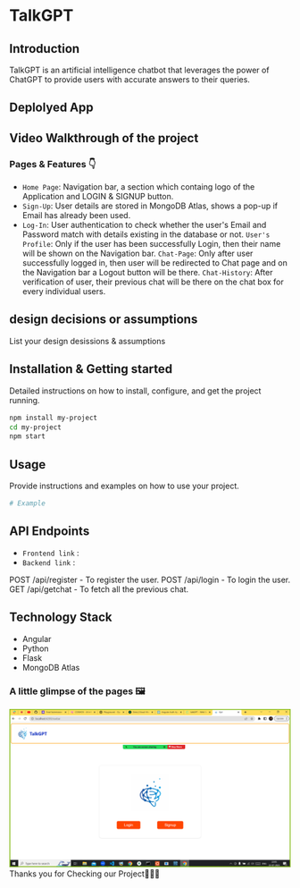 # TalkGPT

## Introduction

TalkGPT is an artificial intelligence chatbot that leverages the power of ChatGPT to provide users with accurate answers to their queries.

## Deplolyed App

## Video Walkthrough of the project

### Pages & Features 👇

- `Home Page`: Navigation bar, a section which containg logo of the Application and LOGIN & SIGNUP button.
- `Sign-Up`: User details are stored in MongoDB Atlas, shows a pop-up if Email has already been used.
- `Log-In`: User authentication to check whether the user's Email and Password match with details existing in the database or not.
  `User's Profile`: Only if the user has been successfully Login, then their name will be shown on the Navigation bar.
  `Chat-Page`: Only after user successfully logged in, then user will be redirected to Chat page and on the Navigation bar a Logout button will be there.
  `Chat-History`: After verification of user, their previous chat will be there on the chat box for every individual users.

## design decisions or assumptions

List your design desissions & assumptions

## Installation & Getting started

Detailed instructions on how to install, configure, and get the project running.

```bash
npm install my-project
cd my-project
npm start
```

## Usage

Provide instructions and examples on how to use your project.

```bash
# Example
```

## API Endpoints

- `Frontend link` :
- `Backend link` :

POST /api/register - To register the user.
POST /api/login - To login the user.
GET /api/getchat - To fetch all the previous chat.

## Technology Stack

- Angular
- Python
- Flask
- MongoDB Atlas

### A little glimpse of the pages 🖼️

![Alt text](<Screenshot (1193).png>)
Thanks you for Checking our Project🙏🏻😇
